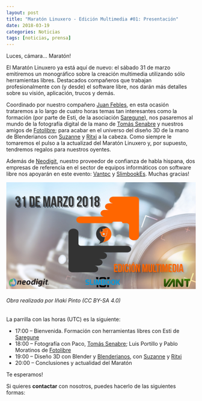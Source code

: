 ```yaml
---
layout: post
title: "Maratón Linuxero - Edición Multimedia #01: Presentación"
date: 2018-03-19
categories: Noticias
tags: [noticias, prensa]
---
```

Luces, cámara… Maratón!

El Maratón Linuxero ya está aquí de nuevo: el sábado 31 de marzo emitiremos un monográfico sobre la creación multimedia utilizando sólo herramientas libres. Destacados compañeros que trabajan profesionalmente con (y desde) el software libre, nos darán más detalles sobre su visión, aplicación, trucos y demás. 

Coordinado por nuestro compañero [Juan Febles](https://t.me/podcastlinux), en esta ocasión trataremos a lo largo de cuatro horas temas tan interesantes como la formación (por parte de Esti, de la asociación [Saregune](http://www.saregune.net/es/)), nos pasaremos al mundo de la fotografía digital de la mano de [Tomás Senabre](http://www.tomassenabre.es/) y nuestros amigos de [Fotolibre](http://fotolibre.net/); para acabar en el universo del diseño 3D de la mano de Blenderianos con [Suzanne](https://telegram.me/suzanneelhada) y [Ritxi](https://twitter.com/ritxinur) a la cabeza. Como siempre le tomaremos el pulso a la actualizad del Maratón Linuxero y, por supuesto, tendremos regalos para nuestros oyentes.

Además de [Neodigit](https://www.neodigit.net/), nuestro proveedor de confianza de habla hispana, dos empresas de referencia en el sector de equipos informáticos con software libre nos apoyarán en este evento: [Vantpc](http://www.vantpc.es/) y [SlimbookEs](https://slimbook.es/). Muchas gracias!

![#Cartel](/media/Maraton31MAR18/maraton_multimedia_Paco+patrocinio.jpg)
###### Obra realizada por Iñaki Pinto (CC BY-SA 4.0)

La parrilla con las horas (UTC) es la siguiente:

   * 17:00 – Bienvenida. Formación con herramientas libres con Esti de [Saregune](http://www.saregune.net/es/)
   * 18:00 – Fotografía con Paco, [Tomás Senabre](http://www.tomassenabre.es/); Luis Portillo y Pablo Moratinos de [Fotolibre](http://fotolibre.net/)
   * 19:00 – Diseño 3D con Blender y [Blenderianos](https://twitter.com/RBlenderianos), con [Suzanne](https://telegram.me/suzanneelhada) y [Ritxi](https://twitter.com/ritxinur)
   * 20:00 – Conclusiones y actualidad del Maratón


Te esperamos!


Si quieres **contactar** con nosotros, puedes hacerlo de las siguientes formas: 
